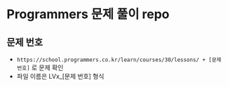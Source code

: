 # Programmers 문제 풀이 repo

## 문제 번호
- `https://school.programmers.co.kr/learn/courses/30/lessons/ + [문제 번호]` 로 문제 확인
- 파일 이름은 LVx_[문제 번호] 형식